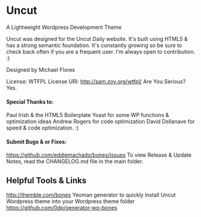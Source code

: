 # Uncut
A Lightweight Wordpress Development Theme

Uncut was designed for the Uncut Daily website. It's built
using HTML5 & has a strong semantic foundation.
It's constantly growing so be sure to check back often if you are a
frequent user. I'm always open to contribution. :)

Designed by Michael Flores

License: WTFPL
License URI: http://sam.zoy.org/wtfpl/
Are You Serious? Yes.

#### Special Thanks to:
Paul Irish & the HTML5 Boilerplate
Yoast for some WP functions & optimization ideas
Andrew Rogers for code optimization
David Dellanave for speed & code optimization. :)

#### Submit Bugs & or Fixes:
https://github.com/eddiemachado/bones/issues
To view Release & Update Notes, read the CHANGELOG.md file in the main folder.

## Helpful Tools & Links
http://themble.com/bones
Yeoman generator to quickly install Uncut Wordpress theme into your Wordpress theme folder
https://github.com/0dp/generator-wp-bones